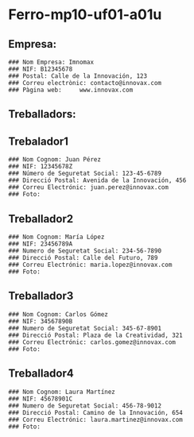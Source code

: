 # Ferro-mp10-uf01-a01u
## Empresa: 
    ### Nom Empresa: Imnomax	
    ### NIF: B12345678
    ### Postal: Calle de la Innovación, 123
    ### Correu electrònic: contacto@innovax.com	
    ### Pàgina web: 	www.innovax.com

## Treballadors:

  ## Trebalador1
    ### Nom Cognom: Juan Pérez	
    ### NIF: 12345678Z
    ### Número de Seguretat Social: 123-45-6789	
    ### Direcció Postal: Avenida de la Innovación, 456	
    ### Correu Electrónic: juan.perez@innovax.com
    ### Foto: 
  
  
  ## Treballador2
    ### Nom Cognom: María López	
    ### NIF: 23456789A	
    ### Numero de Seguretat Social: 234-56-7890	
    ### Direcció Postal: Calle del Futuro, 789	
    ### Correu Electrónic: maria.lopez@innovax.com	
    ### Foto:
  
  
  ## Treballador3
    ### Nom Cognom: Carlos Gómez	
    ### NIF: 34567890B
    ### Numero de Seguretat Social: 345-67-8901	
    ### Direcció Postal: Plaza de la Creatividad, 321	
    ### Correu Electrónic: carlos.gomez@innovax.com	
    ### Foto:
  
    
  ## Treballador4
    ### Nom Cognom: Laura Martínez	
    ### NIF: 45678901C	
    ### Numero de Seguretat Social: 456-78-9012	
    ### Direcció Postal: Camino de la Innovación, 654	
    ### Correu Electrónic: laura.martinez@innovax.com	
    ### Foto:

  
